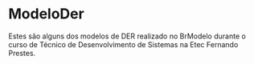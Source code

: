 # ModeloDer
Estes são alguns dos modelos de DER realizado no BrModelo durante o curso de Técnico de Desenvolvimento de Sistemas na Etec Fernando Prestes.
